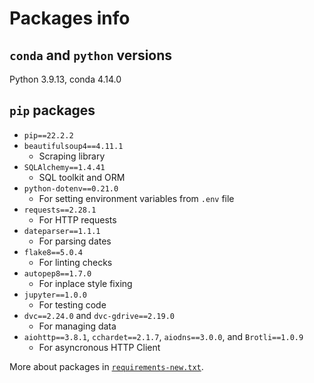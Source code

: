 # Packages info

##  `conda` and `python` versions

Python 3.9.13, conda 4.14.0

## `pip` packages

* `pip==22.2.2`
* `beautifulsoup4==4.11.1`
    * Scraping library
* `SQLAlchemy==1.4.41`
    * SQL toolkit and ORM
* `python-dotenv==0.21.0`
    * For setting environment variables from `.env` file
* `requests==2.28.1`
    * For HTTP requests
* `dateparser==1.1.1`
    * For parsing dates
* `flake8==5.0.4`
    * For linting checks
* `autopep8==1.7.0`
    * For inplace style fixing
* `jupyter==1.0.0`
    * For testing code
* `dvc==2.24.0` and `dvc-gdrive==2.19.0`
    * For managing data
* `aiohttp==3.8.1`, `cchardet==2.1.7`, `aiodns==3.0.0`, and `Brotli==1.0.9`
    * For asyncronous HTTP Client


More about packages in [`requirements-new.txt`](./requirements-new.txt).

